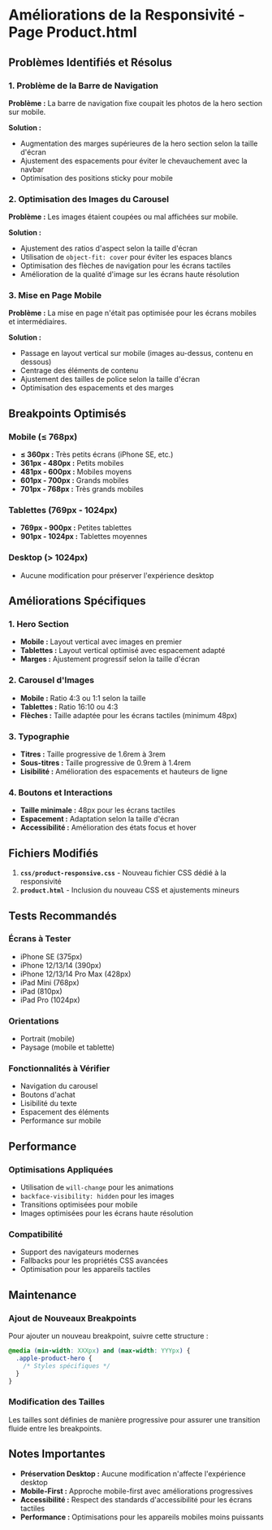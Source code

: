 # Améliorations de la Responsivité - Page Product.html

## Problèmes Identifiés et Résolus

### 1. Problème de la Barre de Navigation
**Problème :** La barre de navigation fixe coupait les photos de la hero section sur mobile.

**Solution :** 
- Augmentation des marges supérieures de la hero section selon la taille d'écran
- Ajustement des espacements pour éviter le chevauchement avec la navbar
- Optimisation des positions sticky pour mobile

### 2. Optimisation des Images du Carousel
**Problème :** Les images étaient coupées ou mal affichées sur mobile.

**Solution :**
- Ajustement des ratios d'aspect selon la taille d'écran
- Utilisation de `object-fit: cover` pour éviter les espaces blancs
- Optimisation des flèches de navigation pour les écrans tactiles
- Amélioration de la qualité d'image sur les écrans haute résolution

### 3. Mise en Page Mobile
**Problème :** La mise en page n'était pas optimisée pour les écrans mobiles et intermédiaires.

**Solution :**
- Passage en layout vertical sur mobile (images au-dessus, contenu en dessous)
- Centrage des éléments de contenu
- Ajustement des tailles de police selon la taille d'écran
- Optimisation des espacements et des marges

## Breakpoints Optimisés

### Mobile (≤ 768px)
- **≤ 360px :** Très petits écrans (iPhone SE, etc.)
- **361px - 480px :** Petits mobiles
- **481px - 600px :** Mobiles moyens
- **601px - 700px :** Grands mobiles
- **701px - 768px :** Très grands mobiles

### Tablettes (769px - 1024px)
- **769px - 900px :** Petites tablettes
- **901px - 1024px :** Tablettes moyennes

### Desktop (> 1024px)
- Aucune modification pour préserver l'expérience desktop

## Améliorations Spécifiques

### 1. Hero Section
- **Mobile :** Layout vertical avec images en premier
- **Tablettes :** Layout vertical optimisé avec espacement adapté
- **Marges :** Ajustement progressif selon la taille d'écran

### 2. Carousel d'Images
- **Mobile :** Ratio 4:3 ou 1:1 selon la taille
- **Tablettes :** Ratio 16:10 ou 4:3
- **Flèches :** Taille adaptée pour les écrans tactiles (minimum 48px)

### 3. Typographie
- **Titres :** Taille progressive de 1.6rem à 3rem
- **Sous-titres :** Taille progressive de 0.9rem à 1.4rem
- **Lisibilité :** Amélioration des espacements et hauteurs de ligne

### 4. Boutons et Interactions
- **Taille minimale :** 48px pour les écrans tactiles
- **Espacement :** Adaptation selon la taille d'écran
- **Accessibilité :** Amélioration des états focus et hover

## Fichiers Modifiés

1. **`css/product-responsive.css`** - Nouveau fichier CSS dédié à la responsivité
2. **`product.html`** - Inclusion du nouveau CSS et ajustements mineurs

## Tests Recommandés

### Écrans à Tester
- iPhone SE (375px)
- iPhone 12/13/14 (390px)
- iPhone 12/13/14 Pro Max (428px)
- iPad Mini (768px)
- iPad (810px)
- iPad Pro (1024px)

### Orientations
- Portrait (mobile)
- Paysage (mobile et tablette)

### Fonctionnalités à Vérifier
- Navigation du carousel
- Boutons d'achat
- Lisibilité du texte
- Espacement des éléments
- Performance sur mobile

## Performance

### Optimisations Appliquées
- Utilisation de `will-change` pour les animations
- `backface-visibility: hidden` pour les images
- Transitions optimisées pour mobile
- Images optimisées pour les écrans haute résolution

### Compatibilité
- Support des navigateurs modernes
- Fallbacks pour les propriétés CSS avancées
- Optimisation pour les appareils tactiles

## Maintenance

### Ajout de Nouveaux Breakpoints
Pour ajouter un nouveau breakpoint, suivre cette structure :
```css
@media (min-width: XXXpx) and (max-width: YYYpx) {
  .apple-product-hero {
    /* Styles spécifiques */
  }
}
```

### Modification des Tailles
Les tailles sont définies de manière progressive pour assurer une transition fluide entre les breakpoints.

## Notes Importantes

- **Préservation Desktop :** Aucune modification n'affecte l'expérience desktop
- **Mobile-First :** Approche mobile-first avec améliorations progressives
- **Accessibilité :** Respect des standards d'accessibilité pour les écrans tactiles
- **Performance :** Optimisations pour les appareils mobiles moins puissants
